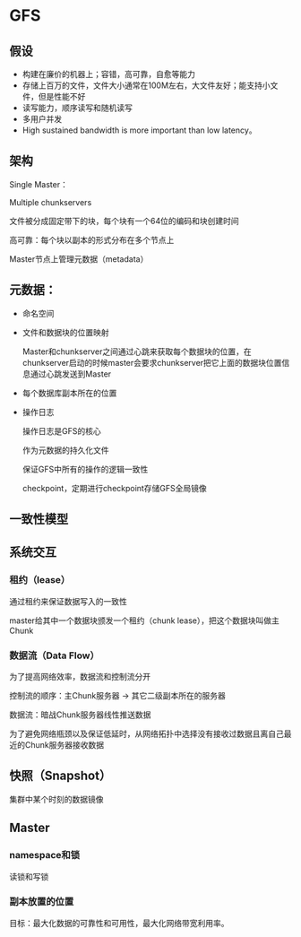 # GFS

## 假设

- 构建在廉价的机器上；容错，高可靠，自愈等能力
- 存储上百万的文件，文件大小通常在100M左右，大文件友好；能支持小文件，但是性能不好
- 读写能力，顺序读写和随机读写
- 多用户并发
- High sustained bandwidth is more important than low latency。

## 架构

Single Master：

Multiple chunkservers

文件被分成固定带下的块，每个块有一个64位的编码和块创建时间

高可靠：每个块以副本的形式分布在多个节点上

Master节点上管理元数据（metadata）

## 元数据：

- 命名空间

- 文件和数据块的位置映射

  Master和chunkserver之间通过心跳来获取每个数据块的位置，在chunkserver启动的时候master会要求chunkserver把它上面的数据块位置信息通过心跳发送到Master

- 每个数据库副本所在的位置

- 操作日志

  操作日志是GFS的核心

  作为元数据的持久化文件

  保证GFS中所有的操作的逻辑一致性

  checkpoint，定期进行checkpoint存储GFS全局镜像

  

## 一致性模型



## 系统交互

### 租约（lease）

通过租约来保证数据写入的一致性

master给其中一个数据块颁发一个租约（chunk lease），把这个数据块叫做主Chunk

### 数据流（Data Flow）

为了提高网络效率，数据流和控制流分开

控制流的顺序：主Chunk服务器 -> 其它二级副本所在的服务器

数据流：暗战Chunk服务器线性推送数据

为了避免网络瓶颈以及保证低延时，从网络拓扑中选择没有接收过数据且离自己最近的Chunk服务器接收数据



## 快照（Snapshot）

集群中某个时刻的数据镜像



## Master

### namespace和锁

读锁和写锁



### 副本放置的位置

目标：最大化数据的可靠性和可用性，最大化网络带宽利用率。














